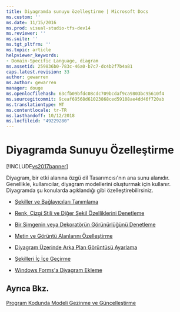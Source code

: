 ```yaml
---
title: Diyagramda sunuyu özelleştirme | Microsoft Docs
ms.custom: ''
ms.date: 11/15/2016
ms.prod: visual-studio-tfs-dev14
ms.reviewer: ''
ms.suite: ''
ms.tgt_pltfrm: ''
ms.topic: article
helpviewer_keywords:
- Domain-Specific Language, diagram
ms.assetid: 259836b0-783c-46a0-b7c7-dc4b2f7b4a81
caps.latest.revision: 33
author: gewarren
ms.author: gewarren
manager: douge
ms.openlocfilehash: 63cfb09bfdc08cdc709bcdaf9ca9803bc95610f4
ms.sourcegitcommit: 9ceaf69568d61023868ced59108ae4dd46f720ab
ms.translationtype: MT
ms.contentlocale: tr-TR
ms.lasthandoff: 10/12/2018
ms.locfileid: "49229280"
---
```

# <a name="customizing-presentation-on-the-diagram"></a>Diyagramda Sunuyu Özelleştirme
[!INCLUDE[vs2017banner](../includes/vs2017banner.md)]

Diyagram, bir etki alanına özgü dil Tasarımcısı'nın ana sunu alanıdır. Genellikle, kullanıcılar, diyagram modellerini oluşturmak için kullanır. Diyagramda şu konularda açıklandığı gibi özelleştirebilirsiniz.  
  
-   [Şekiller ve Bağlayıcıları Tanımlama](../modeling/defining-shapes-and-connectors.md)  
  
-   [Renk, Çizgi Stili ve Diğer Şekil Özelliklerini Denetleme](../modeling/controlling-color-line-style-and-other-shape-properties.md)  
  
-   [Bir Simgenin veya Dekoratörün Görünürlüğünü Denetleme](../modeling/controlling-the-visibility-of-an-icon-or-decorator.md)  
  
-   [Metin ve Görüntü Alanlarını Özelleştirme](../modeling/customizing-text-and-image-fields.md)  
  
-   [Diyagram Üzerinde Arka Plan Görüntüsü Ayarlama](../modeling/setting-a-background-image-on-a-diagram.md)  
  
-   [Şekilleri İç İçe Geçirme](../modeling/nesting-shapes.md)  
  
-   [Windows Forms'a Diyagram Ekleme](../modeling/embedding-a-diagram-in-a-windows-form.md)  
  
## <a name="see-also"></a>Ayrıca Bkz.  
 [Program Kodunda Modeli Gezinme ve Güncelleştirme](../modeling/navigating-and-updating-a-model-in-program-code.md)



